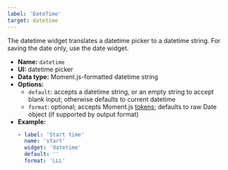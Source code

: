 ```yaml
---
label: 'DateTime'
target: datetime
---
```


The datetime widget translates a datetime picker to a datetime string. For saving the date only, use the date widget.

- **Name:** `datetime`
- **UI:** datetime picker
- **Data type:** Moment.js-formatted datetime string
- **Options:**
  - `default`: accepts a datetime string, or an empty string to accept blank input; otherwise defaults to current datetime
  - `format`: optional; accepts Moment.js [tokens](https://momentjs.com/docs/#/parsing/string-format/); defaults to raw Date object (if supported by output format)
- **Example:**
    ```yaml
    - label: 'Start time'
      name: 'start'
      widget: 'datetime'
      default: ''
      format: 'LLL'
    ```
